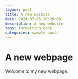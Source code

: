 ```yaml
---
layout: post
title: A new wesbite
date: 2024-07-06 16:26:00
description: A new website
tags: formatting code
categories: sample-posts
---
```



# A new webpage

Welcome to my new webpage.